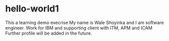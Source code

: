 # hello-world1
This a learning demo execrise
My name is Wale Shoyinka and I am software engineer.
Work for IBM and supporting client with ITM, APM and ICAM
Further profile will be added in the future.
